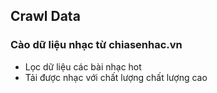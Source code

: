 ﻿## Crawl Data
### Cào dữ liệu nhạc từ chiasenhac.vn
- Lọc dữ liệu các bài nhạc hot
- Tải được nhạc với chất lượng chất lượng cao